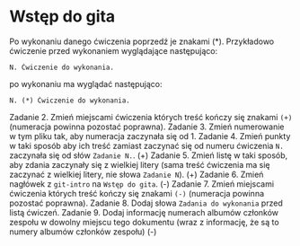 # Wstęp do gita

Po wykonaniu danego ćwiczenia poprzedź je znakami (*).
Przykładowo ćwiczenie przed wykonaniem wyglądające następująco:
```
N. Ćwiczenie do wykonania.
```
po wykonaniu ma wyglądać następująco:
```
N. (*) Ćwiczenie do wykonania.
```


Zadanie 2. Zmień miejscami ćwiczenia których treść kończy się znakami `(+)` (numeracja powinna pozostać poprawna).
Zadanie 3. Zmień numerowanie w tym pliku tak, aby numeracja zaczynała się od 1.
Zadanie 4. Zmień punkty w taki sposób aby ich treść zamiast zaczynać się od numeru ćwiczenia `N.` zaczynała się od słów `Zadanie N.`. (+) 
Zadanie 5. Zmień listę w taki sposób, aby zdania zaczynały się z wielkiej litery (sama treść ćwiczenia ma się zaczynać z wielkiej litery, nie słowa `Zadanie N`). (+)
Zadanie 6. Zmień nagłówek z `git-intro` na `Wstęp do gita`. (-)
Zadanie 7. Zmień miejscami ćwiczenia których treść kończy się znakami `(-)` (numeracja powinna pozostać poprawna).
Zadanie 8. Dodaj słowa `Zadania do wykonania` przed listą ćwiczeń.
Zadanie 9. Dodaj informację numerach albumów członków zespołu w dowolny miejscu tego dokumentu (wraz z informację, że są to numery albumów członków zespołu) (-)
